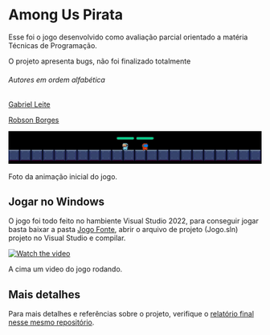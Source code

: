 # Among Us Pirata
Esse foi o jogo desenvolvido como avaliação parcial orientado a matéria Técnicas de Programação.

O projeto apresenta bugs, não foi finalizado totalmente

###### Autores em ordem alfabética

[Gabriel Leite](https://github.com/Gabrielmororo180)

[Robson Borges](https://github.com/robson1622)


![Animação inicial do jogo](./Arquivos/animacao.gif "Animação inicial do jogo")

Foto da animação inicial do jogo.

## Jogar no Windows
O jogo foi todo feito no hambiente Visual Studio 2022, para conseguir jogar basta baixar a pasta [Jogo Fonte](https://github.com/robson1622/AmongUsPirata/tree/main/Jogo%20Fonte), abrir o arquivo de projeto (Jogo.sln) projeto no Visual Studio e compilar.

[![Watch the video](./Arquivos/CapaJogo.png)](https://user-images.githubusercontent.com/57491372/177777237-f8cb08f3-52da-4c41-85a1-c136f2778bdb.mp4)


A cima um video do jogo rodando.

## Mais detalhes
Para mais detalhes e referências sobre o projeto, verifique o [relatório final nesse mesmo repositório](https://github.com/robson1622/AmongUsPirata/blob/main/Arquivos/Artigo%20-%20Relat%C3%B3rio.pdf).
